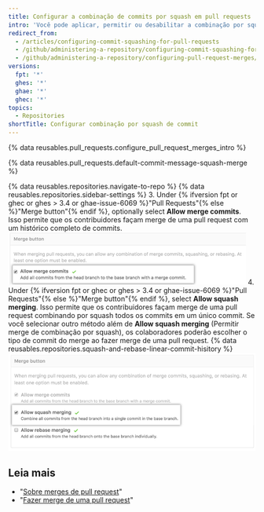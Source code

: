 ```yaml
---
title: Configurar a combinação de commits por squash em pull requests
intro: 'Você pode aplicar, permitir ou desabilitar a combinação por squash do commit para todos os merges da pull request no {% data variables.product.product_location %} do seu repositório.'
redirect_from:
  - /articles/configuring-commit-squashing-for-pull-requests
  - /github/administering-a-repository/configuring-commit-squashing-for-pull-requests
  - /github/administering-a-repository/configuring-pull-request-merges/configuring-commit-squashing-for-pull-requests
versions:
  fpt: '*'
  ghes: '*'
  ghae: '*'
  ghec: '*'
topics:
  - Repositories
shortTitle: Configurar combinação por squash de commit
---
```


{% data reusables.pull_requests.configure_pull_request_merges_intro %}

{% data reusables.pull_requests.default-commit-message-squash-merge %}

{% data reusables.repositories.navigate-to-repo %}
{% data reusables.repositories.sidebar-settings %}
3. Under {% ifversion fpt or ghec or ghes > 3.4 or ghae-issue-6069 %}"Pull Requests"{% else %}"Merge button"{% endif %}, optionally select **Allow merge commits**. Isso permite que os contribuidores façam merge de uma pull request com um histórico completo de commits. ![allow_standard_merge_commits](/assets/images/help/repository/pr-merge-full-commits.png)
4. Under {% ifversion fpt or ghec or ghes > 3.4 or ghae-issue-6069 %}"Pull Requests"{% else %}"Merge button"{% endif %}, select **Allow squash merging**. Isso permite que os contribuidores façam merge de uma pull request combinando por squash todos os commits em um único commit. Se você selecionar outro método além de **Allow squash merging** (Permitir merge de combinação por squash), os colaboradores poderão escolher o tipo de commit do merge ao fazer merge de uma pull request. {% data reusables.repositories.squash-and-rebase-linear-commit-hisitory %} ![Commits de combinação por squash da pull request](/assets/images/help/repository/pr-merge-squash.png)

## Leia mais

- "[Sobre merges de pull request](/pull-requests/collaborating-with-pull-requests/incorporating-changes-from-a-pull-request/about-pull-request-merges)"
- "[Fazer merge de uma pull request](/pull-requests/collaborating-with-pull-requests/incorporating-changes-from-a-pull-request/merging-a-pull-request)"
